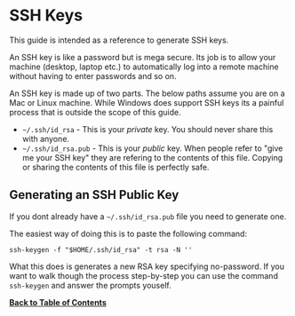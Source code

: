 SSH Keys
========
This guide is intended as a reference to generate SSH keys.

An SSH key is like a password but is mega secure. Its job is to allow your machine (desktop, laptop etc.) to automatically log into a remote machine without having to enter passwords and so on.

An SSH key is made up of two parts. The below paths assume you are on a Mac or Linux machine. While Windows does support SSH keys its a painful process that is outside the scope of this guide.

* `~/.ssh/id_rsa` - This is your *private* key. You should never share this with anyone.
* `~/.ssh/id_rsa.pub` - This is your *public* key. When people refer to "give me your SSH key" they are refering to the contents of this file. Copying or sharing the contents of this file is perfectly safe.


Generating an SSH Public Key
----------------------------
If you dont already have a `~/.ssh/id_rsa.pub` file you need to generate one.

The easiest way of doing this is to paste the following command:

	ssh-keygen -f "$HOME/.ssh/id_rsa" -t rsa -N ''

What this does is generates a new RSA key specifying no-password. If you want to walk though the process step-by-step you can use the command `ssh-keygen` and answer the prompts youself.


**[Back to Table of Contents](../README.md)**
